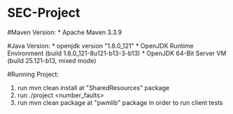 # SEC-Project

#Maven Version: 
    * Apache Maven 3.3.9

#Java Version:
    * openjdk version "1.8.0_121"
    * OpenJDK Runtime Environment (build 1.8.0_121-8u121-b13-3-b13)
    * OpenJDK 64-Bit Server VM (build 25.121-b13, mixed mode)
    
#Running Project:
  1) run mvn clean install at "SharedResources" package
  2) run ./project <number_faults>
  3) run mvn clean package at "pwmlib" package in order to run client tests

